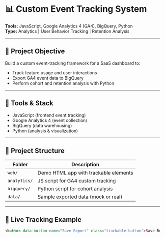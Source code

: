 # 📊 Custom Event Tracking System

**Tools:** JavaScript, Google Analytics 4 (GA4), BigQuery, Python  
**Type:** Analytics | User Behavior Tracking | Retention Analysis

---

## 🎯 Project Objective

Build a custom event-tracking framework for a SaaS dashboard to:
- Track feature usage and user interactions
- Export GA4 event data to BigQuery
- Perform cohort and retention analysis with Python

---

## 🔧 Tools & Stack

- JavaScript (frontend event tracking)
- Google Analytics 4 (event collection)
- BigQuery (data warehousing)
- Python (analysis & visualization)

---

## 📂 Project Structure

| Folder       | Description                             |
|--------------|-----------------------------------------|
| `web/`       | Demo HTML app with trackable elements   |
| `analytics/` | JS script for GA4 custom tracking       |
| `bigquery/`  | Python script for cohort analysis       |
| `data/`      | Sample exported data (mock or real)     |

---

## 🔹 Live Tracking Example

```html
<button data-button-name="Save Report" class="trackable-button">Save Report</button>
